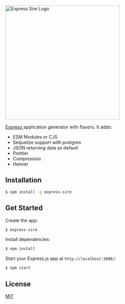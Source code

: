 <img src="https://user-images.githubusercontent.com/24816534/194910961-c1f17e78-efb0-4b52-b5ca-fc2cec3da0f5.png" alt="Express Sire Logo" width="358" style="max-width: 100%;">


[Express ](https://www.npmjs.com/package/express) application generator with flavors. It adds: 
- ESM Modules or CJS
- Sequelize support with postgres
- JSON returning data as default
- Prettier
- Compression 
- Helmet



## Installation

```sh
$ npm install -g express-sire
```

## Get Started

Create the app:

```bash
$ express-sire
```

Install dependencies:

```bash
$ npm install
```

Start your Express.js app at `http://localhost:3000/`:

```bash
$ npm start
```


## License

[MIT](LICENSE)

